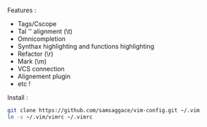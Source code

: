 Features :

- Tags/Cscope
- Tal '\' alignment (\t)
- Omnicompletion
- Synthax highlighting and functions highlighting
- Refactor (\r)
- Mark (\m)
- VCS connection
- Alignement plugin
- etc !


Install :
```sh
git clone https://github.com/samsaggace/vim-config.git ~/.vim
ln -s ~/.vim/vimrc ~/.vimrc
```
